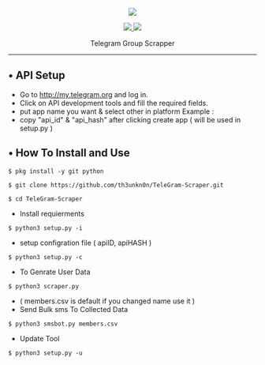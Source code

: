 <p align="center"><img src="https://img.shields.io/badge/Version-3.1-brightgreen"></p>
<p align="center">
  <a href="https://github.com/gmako6">
    <img src="https://img.shields.io/github/followers/gmako6?label=Follow&style=social">
  </a>
  <a href="https://github.com/gmako6">
    <img src="https://img.shields.io/github/stars/gmako6/TeleGram-Group-Scraper?style=social">
  </a>
</p>
<p align="center">
  Telegram Group Scrapper
</p>
<p align="center">
</p>

---

## • API Setup

- Go to http://my.telegram.org and log in.
- Click on API development tools and fill the required fields.
- put app name you want & select other in platform Example :
- copy "api_id" & "api_hash" after clicking create app ( will be used in setup.py )

## • How To Install and Use

`$ pkg install -y git python`

`$ git clone https://github.com/th3unkn0n/TeleGram-Scraper.git`

`$ cd TeleGram-Scraper`

- Install requierments

`$ python3 setup.py -i`

- setup configration file ( apiID, apiHASH )

`$ python3 setup.py -c`

- To Genrate User Data

`$ python3 scraper.py`

- ( members.csv is default if you changed name use it )
- Send Bulk sms To Collected Data

`$ python3 smsbot.py members.csv`

- Update Tool

`$ python3 setup.py -u`
